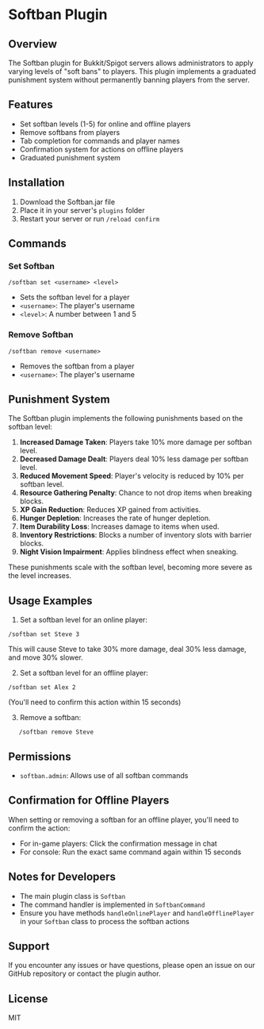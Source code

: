 # Softban Plugin

## Overview

The Softban plugin for Bukkit/Spigot servers allows administrators to apply varying levels of "soft bans" to players. This plugin implements a graduated punishment system without permanently banning players from the server.

## Features

- Set softban levels (1-5) for online and offline players
- Remove softbans from players
- Tab completion for commands and player names
- Confirmation system for actions on offline players
- Graduated punishment system

## Installation

1. Download the Softban.jar file
2. Place it in your server's `plugins` folder
3. Restart your server or run `/reload confirm`

## Commands

### Set Softban
```
/softban set <username> <level>
```

- Sets the softban level for a player
- `<username>`: The player's username
- `<level>`: A number between 1 and 5

### Remove Softban
```
/softban remove <username>
```
- Removes the softban from a player
- `<username>`: The player's username

## Punishment System

The Softban plugin implements the following punishments based on the softban level:

1. **Increased Damage Taken**: Players take 10% more damage per softban level.
2. **Decreased Damage Dealt**: Players deal 10% less damage per softban level.
3. **Reduced Movement Speed**: Player's velocity is reduced by 10% per softban level.
4. **Resource Gathering Penalty**: Chance to not drop items when breaking blocks.
5. **XP Gain Reduction**: Reduces XP gained from activities.
6. **Hunger Depletion**: Increases the rate of hunger depletion.
7. **Item Durability Loss**: Increases damage to items when used.
8. **Inventory Restrictions**: Blocks a number of inventory slots with barrier blocks.
9. **Night Vision Impairment**: Applies blindness effect when sneaking.

These punishments scale with the softban level, becoming more severe as the level increases.

## Usage Examples

1. Set a softban level for an online player:
```
/softban set Steve 3
```
This will cause Steve to take 30% more damage, deal 30% less damage, and move 30% slower.

2. Set a softban level for an offline player:
```
/softban set Alex 2
```

(You'll need to confirm this action within 15 seconds)

3. Remove a softban:
```
   /softban remove Steve
```

## Permissions

- `softban.admin`: Allows use of all softban commands

## Confirmation for Offline Players

When setting or removing a softban for an offline player, you'll need to confirm the action:

- For in-game players: Click the confirmation message in chat
- For console: Run the exact same command again within 15 seconds

## Notes for Developers

- The main plugin class is `Softban`
- The command handler is implemented in `SoftbanCommand`
- Ensure you have methods `handleOnlinePlayer` and `handleOfflinePlayer` in your `Softban` class to process the softban actions

## Support

If you encounter any issues or have questions, please open an issue on our GitHub repository or contact the plugin author.

## License

MIT